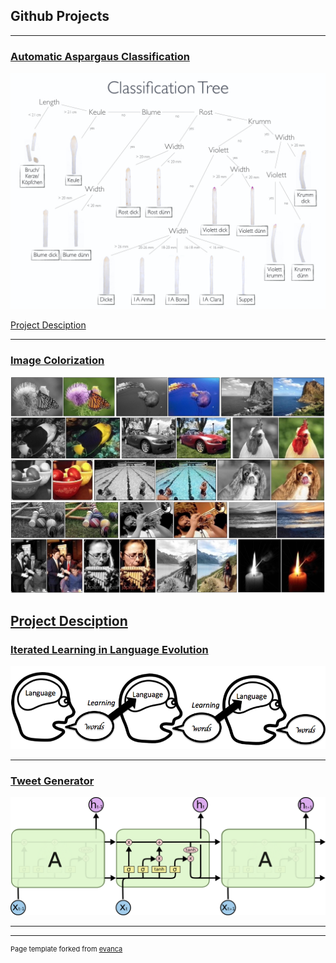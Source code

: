 ## Github Projects

---

### [Automatic Aspargaus Classification](https://github.com/CogSciUOS/asparagus)
<img src="images/ClassificationTree.001.jpeg?raw=true"/>

[Project Desciption](https://github.com/sophiasw/sophiasw.github.io/blob/master/asparagus.md)

---
### [Image Colorization](https://github.com/marumse/colorize_images)
<img src="images/color.jpg?raw=true"/>

[Project Desciption](https://github.com/sophiasw/sophiasw.github.io/blob/master/color.md)
---
### [Iterated Learning in Language Evolution](https://github.com/sophiasw/MoLE-Final-project)
<img src="images/iterated_learning.png?raw=true"/>

---
### [Tweet Generator](https://github.com/sophiasw/TwitterRNN)
<img src="images/LSTM3-chain.png?raw=true"/>

---

---
<p style="font-size:11px">Page template forked from <a href="https://github.com/evanca/quick-portfolio">evanca</a></p>
<!-- Remove above link if you don't want to attibute -->
